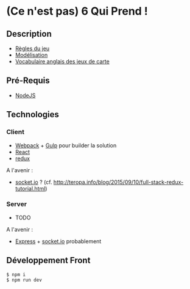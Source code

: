 # (Ce n'est pas) 6 Qui Prend !

## Description

- [Règles du jeu](http://www.gigamic.com/files/catalog/products/rules/rules-6quiprend-05-2012.pdf)
- [Modélisation](docs/data-modeling.md)
- [Vocabulaire anglais des jeux de carte](https://en.wikipedia.org/wiki/Glossary_of_card_game_terms)

## Pré-Requis
- [NodeJS](https://nodejs.org/)

## Technologies
### Client
- [Webpack](http://webpack.github.io/) + [Gulp](http://gulpjs.com/) pour builder la solution
- [React](https://facebook.github.io/react/) 
- [redux](http://rackt.github.io/redux/)

A l'avenir : 
- [socket.io](http://socket.io/) ?
(cf. http://teropa.info/blog/2015/09/10/full-stack-redux-tutorial.html)

### Server
- TODO

A l'avenir :
- [Express](http://expressjs.com/) + [socket.io](http://socket.io/) probablement

## Développement Front
```
$ npm i
$ npm run dev
```
